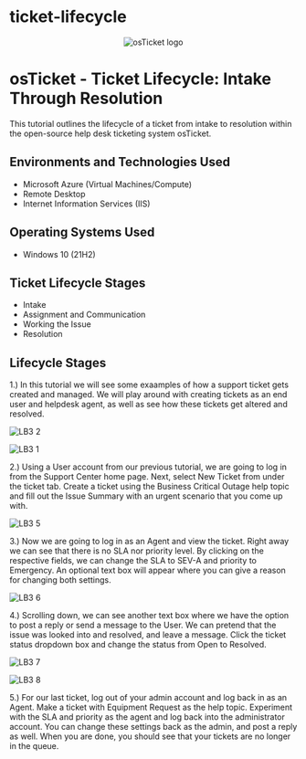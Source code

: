 # ticket-lifecycle

<p align="center">
<img src="https://i.imgur.com/Clzj7Xs.png" alt="osTicket logo"/>
</p>

<h1>osTicket - Ticket Lifecycle: Intake Through Resolution</h1>
This tutorial outlines the lifecycle of a ticket from intake to resolution within the open-source help desk ticketing system osTicket.<br />



<h2>Environments and Technologies Used</h2>

- Microsoft Azure (Virtual Machines/Compute)
- Remote Desktop
- Internet Information Services (IIS)

<h2>Operating Systems Used </h2>

- Windows 10</b> (21H2)

<h2>Ticket Lifecycle Stages</h2>

- Intake
- Assignment and Communication
- Working the Issue
- Resolution

<h2>Lifecycle Stages</h2>



1.) In this tutorial we will see some exaamples of how a support ticket gets created and managed. We will play around with creating tickets as an end user and helpdesk agent, as well as see how these tickets get altered and resolved.

![LB3 2](https://github.com/CGLuissi/ticket-lifecycle/assets/143234913/abb7507b-f8e4-421e-a1d0-acd5c08b11b3)

![LB3 1](https://github.com/CGLuissi/ticket-lifecycle/assets/143234913/9b1da298-e598-4f52-b430-9017b0f64656)

2.) Using a User account from our previous tutorial, we are going to log in from the Support Center home page. Next, select New Ticket from under the ticket tab. Create a ticket using the Business Critical Outage help topic and fill out the Issue Summary with an urgent scenario that you come up with. 

![LB3 5](https://github.com/CGLuissi/ticket-lifecycle/assets/143234913/07b691d8-249d-446d-bb11-d722ffbd309f)


3.) Now we are going to log in as an Agent and view the ticket. Right away we can see that there is no SLA nor priority level. By clicking on the respective fields, we can change the SLA to SEV-A and priority to Emergency. An optional text box will appear where you can give a reason for changing both settings. 

![LB3 6](https://github.com/CGLuissi/ticket-lifecycle/assets/143234913/14804bd6-2317-4ec3-badd-d5e4b55fdac7)

4.) Scrolling down, we can see another text box where we have the option to post a reply or send a message to the User. We can pretend that the issue was looked into and resolved, and leave a message. Click the ticket status dropdown box and change the status from Open to Resolved. 

![LB3 7](https://github.com/CGLuissi/ticket-lifecycle/assets/143234913/c57dd425-3dc0-4a0e-88f9-2505593a353c)


![LB3 8](https://github.com/CGLuissi/ticket-lifecycle/assets/143234913/1452f19d-4a71-43ed-ae9c-749df441eadf)


5.) For our last ticket, log out of your admin account and log back in as an Agent. Make a ticket with Equipment Request as the help topic. Experiment with the SLA and priority as the agent and log back into the administrator account. You can change these settings back as the admin, and post a reply as well. When you are done, you should see that your tickets are no longer in the queue.   





























